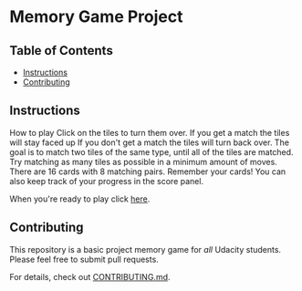 # Memory Game Project

## Table of Contents

* [Instructions](#instructions)
* [Contributing](#contributing)

## Instructions

How to play
Click on the tiles to turn them over. 
If you get a match the tiles will stay faced up
If you don't get a match the tiles will turn back over.
The goal is to match two tiles of the same type, until all of the tiles are matched. Try matching as many tiles as possible in a minimum amount of moves. There are 16 cards with 8 matching pairs. Remember your cards! You can also keep track of your progress in the score panel.

When you're ready to play click [here](https://sdrharris.github.io/fend-project-memory-game/).

## Contributing

This repository is a basic project memory game for _all_ Udacity students. Please feel free to submit pull requests.

For details, check out [CONTRIBUTING.md](CONTRIBUTING.md).
